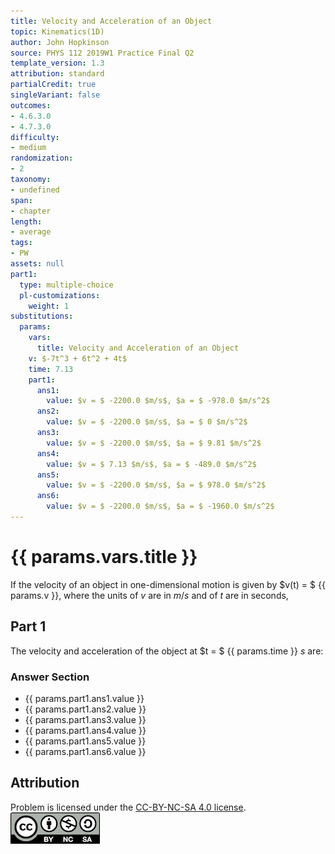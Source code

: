 ```yaml
---
title: Velocity and Acceleration of an Object
topic: Kinematics(1D)
author: John Hopkinson
source: PHYS 112 2019W1 Practice Final Q2
template_version: 1.3
attribution: standard
partialCredit: true
singleVariant: false
outcomes:
- 4.6.3.0
- 4.7.3.0
difficulty:
- medium
randomization:
- 2
taxonomy:
- undefined
span:
- chapter
length:
- average
tags:
- PW
assets: null
part1:
  type: multiple-choice
  pl-customizations:
    weight: 1
substitutions:
  params:
    vars:
      title: Velocity and Acceleration of an Object
    v: $-7t^3 + 6t^2 + 4t$
    time: 7.13
    part1:
      ans1:
        value: $v = $ -2200.0 $m/s$, $a = $ -978.0 $m/s^2$
      ans2:
        value: $v = $ -2200.0 $m/s$, $a = $ 0 $m/s^2$
      ans3:
        value: $v = $ -2200.0 $m/s$, $a = $ 9.81 $m/s^2$
      ans4:
        value: $v = $ 7.13 $m/s$, $a = $ -489.0 $m/s^2$
      ans5:
        value: $v = $ -2200.0 $m/s$, $a = $ 978.0 $m/s^2$
      ans6:
        value: $v = $ -2200.0 $m/s$, $a = $ -1960.0 $m/s^2$
---
```

# {{ params.vars.title }}
If the velocity of an object in one-dimensional motion is given by $v(t) = $ {{ params.v }}, where the units of $v$ are in $m/s$ and of $t$ are in seconds,

## Part 1

The velocity and acceleration of the object at $t = $ {{ params.time }} $s$ are:

### Answer Section

- {{ params.part1.ans1.value }}
- {{ params.part1.ans2.value }}
- {{ params.part1.ans3.value }}
- {{ params.part1.ans4.value }}
- {{ params.part1.ans5.value }}
- {{ params.part1.ans6.value }}

## Attribution

Problem is licensed under the [CC-BY-NC-SA 4.0 license](https://creativecommons.org/licenses/by-nc-sa/4.0/).<br> ![The Creative Commons 4.0 license requiring attribution-BY, non-commercial-NC, and share-alike-SA license.](https://raw.githubusercontent.com/firasm/bits/master/by-nc-sa.png)